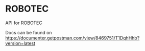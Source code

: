 # ROBOTEC
API for ROBOTEC


Docs can be found on https://documenter.getpostman.com/view/8469751/T1DqhHhb?version=latest
